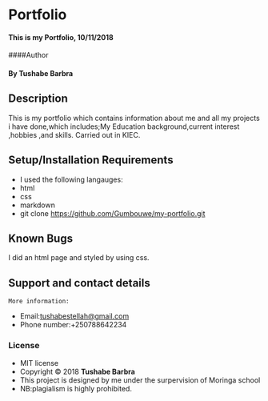 
# Portfolio
#### This is my  Portfolio, 10/11/2018
####Author
#### By **Tushabe Barbra**
## Description
This is my portfolio which contains information about me and all my projects i have done,which includes;My Education background,current interest ,hobbies ,and skills.
Carried out in KIEC.
## Setup/Installation Requirements
* I used the following langauges:
* html
* css
* markdown
* git clone https://github.com/Gumbouwe/my-portfolio.git
## Known Bugs
I did an html page and styled by using css.

## Support and contact details
    More information: 
* Email:tushabestellah@gmail.com
* Phone number:+250788642234
### License
* MIT license
* Copyright © 2018 **Tushabe Barbra**
* This project is designed by me under the surpervision of Moringa school 
* NB:plagialism is highly prohibited.

  